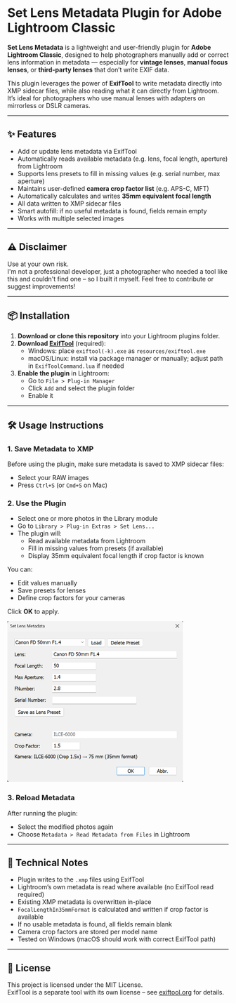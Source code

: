 # Set Lens Metadata Plugin for Adobe Lightroom Classic

**Set Lens Metadata** is a lightweight and user-friendly plugin for **Adobe Lightroom Classic**, designed to help photographers manually add or correct lens information in metadata — especially for **vintage lenses**, **manual focus lenses**, or **third-party lenses** that don’t write EXIF data.

This plugin leverages the power of **ExifTool** to write metadata directly into XMP sidecar files, while also reading what it can directly from Lightroom. It’s ideal for photographers who use manual lenses with adapters on mirrorless or DSLR cameras.

---

## ✨ Features

- Add or update lens metadata via ExifTool
- Automatically reads available metadata (e.g. lens, focal length, aperture) from Lightroom
- Supports lens presets to fill in missing values (e.g. serial number, max aperture)
- Maintains user-defined **camera crop factor list** (e.g. APS-C, MFT)
- Automatically calculates and writes **35mm equivalent focal length**
- All data written to XMP sidecar files
- Smart autofill: if no useful metadata is found, fields remain empty
- Works with multiple selected images

---
 
## ⚠ Disclaimer

Use at your own risk.  
I'm not a professional developer, just a photographer who needed a tool like this and couldn't find one – so I built it myself. Feel free to contribute or suggest improvements!

---

## 📦 Installation

1. **Download or clone this repository** into your Lightroom plugins folder.
2. **Download [ExifTool](https://exiftool.org/)** (required):
   - Windows: place `exiftool(-k).exe` as `resources/exiftool.exe`
   - macOS/Linux: install via package manager or manually; adjust path in `ExifToolCommand.lua` if needed
3. **Enable the plugin** in Lightroom:
   - Go to `File > Plug-in Manager`
   - Click `Add` and select the plugin folder
   - Enable it

---

## 🛠️ Usage Instructions

### 1. Save Metadata to XMP
Before using the plugin, make sure metadata is saved to XMP sidecar files:
- Select your RAW images
- Press `Ctrl+S` (or `Cmd+S` on Mac)

### 2. Use the Plugin
- Select one or more photos in the Library module
- Go to `Library > Plug-in Extras > Set Lens...`
- The plugin will:
  - Read available metadata from Lightroom
  - Fill in missing values from presets (if available)
  - Display 35mm equivalent focal length if crop factor is known

You can:
- Edit values manually
- Save presets for lenses
- Define crop factors for your cameras

Click **OK** to apply.

<img src="docs/screenshot2.png" alt="Plugin Screenshot" width="400"/>

### 3. Reload Metadata
After running the plugin:
- Select the modified photos again
- Choose `Metadata > Read Metadata from Files` in Lightroom

---

## 🧰 Technical Notes

- Plugin writes to the `.xmp` files using ExifTool
- Lightroom’s own metadata is read where available (no ExifTool read required)
- Existing XMP metadata is overwritten in-place
- `FocalLengthIn35mmFormat` is calculated and written if crop factor is available
- If no usable metadata is found, all fields remain blank
- Camera crop factors are stored per model name
- Tested on Windows (macOS should work with correct ExifTool path)

---

## 📄 License

This project is licensed under the MIT License.  
ExifTool is a separate tool with its own license – see [exiftool.org](https://exiftool.org/) for details.

